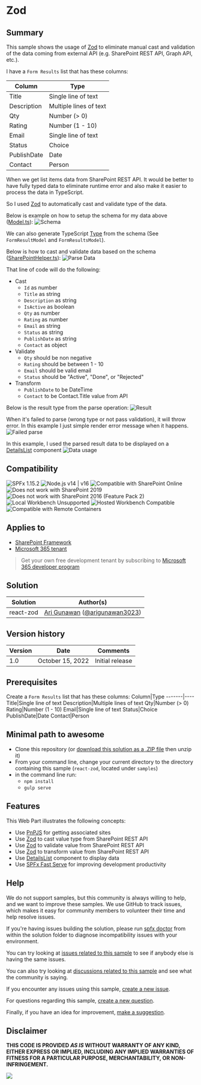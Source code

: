 # Zod

## Summary

This sample shows the usage of [Zod](https://zod.dev/) to eliminate manual cast and validation of the data coming from external API (e.g. SharePoint REST API, Graph API, etc.).

I have a `Form Results` list that has these columns:

Column|Type
-------|----
Title|Single line of text
Description|Multiple lines of text
Qty|Number (> 0)
Rating|Number (1 - 10)
Email|Single line of text
Status|Choice
PublishDate|Date
Contact|Person

When we get list items data from SharePoint REST API. It would be better to have fully typed data to eliminate runtime error and also make it easier to process the data in TypeScript.

So I used [Zod](https://zod.dev/) to automatically cast and validate type of the data.

Below is example on how to setup the schema for my data above ([Model.ts](/src/webparts/reactZod/utils/Models.ts)):
![Schema](assets/schema.png)

We can also generate TypeScript [Type](https://www.typescriptlang.org/docs/handbook/2/everyday-types.html) from the schema (See `FormResultModel` and `FormResultsModel`).

Below is how to cast and validate data based on the schema ([SharePointHelper.ts](/src/webparts/reactZod/utils/SharePointHelper.ts)):
![Parse Data](assets/parse-data.png)

That line of code will do the following:
- Cast
  - `Id` as number
  - `Title` as string
  - `Description` as string
  - `IsActive` as boolean
  - `Qty` as number
  - `Rating` as number
  - `Email` as string
  - `Status` as string
  - `PublishDate` as string
  - `Contact` as object
- Validate
  - `Qty` should be non negative
  - `Rating` should be between 1 - 10
  - `Email` should be valid email
  - `Status` should be "Active", "Done", or "Rejected"
- Transform
  - `PublishDate` to be DateTime
  - `Contact` to be Contact.Title value from API

Below is the result type from the parse operation:
![Result](assets/result.png)

When it's failed to parse (wrong type or not pass validation), it will throw error.
In this example I just simple render error message when it happens.
![Failed parse](assets/failed-parse.png)

In this example, I used the parsed result data to be displayed on a [DetailsList](https://developer.microsoft.com/en-us/fluentui#/controls/web/detailslist) component
![Data usage](assets/data-usage.png)

## Compatibility

![SPFx 1.15.2](https://img.shields.io/badge/SPFx-1.15.2-green.svg)
![Node.js v14 | v16](https://img.shields.io/badge/Node.js-v14%20%7C%20v16-green.svg)
![Compatible with SharePoint Online](https://img.shields.io/badge/SharePoint%20Online-Compatible-green.svg)
![Does not work with SharePoint 2019](https://img.shields.io/badge/SharePoint%20Server%202019-Incompatible-red.svg "SharePoint Server 2019 requires SPFx 1.4.1 or lower")
![Does not work with SharePoint 2016 (Feature Pack 2)](https://img.shields.io/badge/SharePoint%20Server%202016%20(Feature%20Pack%202)-Incompatible-red.svg "SharePoint Server 2016 Feature Pack 2 requires SPFx 1.1")
![Local Workbench Unsupported](https://img.shields.io/badge/Local%20Workbench-Unsupported-red.svg "Local workbench is no longer available as of SPFx 1.13 and above")
![Hosted Workbench Compatible](https://img.shields.io/badge/Hosted%20Workbench-Compatible-green.svg)
![Compatible with Remote Containers](https://img.shields.io/badge/Remote%20Containers-Compatible-green.svg)

## Applies to

* [SharePoint Framework](https://docs.microsoft.com/sharepoint/dev/spfx/sharepoint-framework-overview)
* [Microsoft 365 tenant](https://docs.microsoft.com/sharepoint/dev/spfx/set-up-your-development-environment)

> Get your own free development tenant by subscribing to [Microsoft 365 developer program](http://aka.ms/o365devprogram)

## Solution

Solution|Author(s)
--------|---------
react-zod | [Ari Gunawan](https://github.com/AriGunawan) ([@arigunawan3023](https://twitter.com/arigunawan3023))

## Version history

Version|Date|Comments
-------|----|--------
1.0|October 15, 2022|Initial release

## Prerequisites

Create a `Form Results` list that has these columns:
Column|Type
-------|----
Title|Single line of text
Description|Multiple lines of text
Qty|Number (> 0)
Rating|Number (1 - 10)
Email|Single line of text
Status|Choice
PublishDate|Date
Contact|Person

## Minimal path to awesome

* Clone this repository (or [download this solution as a .ZIP file](https://pnp.github.io/download-partial/?url=https://github.com/pnp/sp-dev-fx-webparts/tree/main/samples/react-zod) then unzip it)
* From your command line, change your current directory to the directory containing this sample (`react-zod`, located under `samples`)
* in the command line run:
  * `npm install`
  * `gulp serve`

## Features

This Web Part illustrates the following concepts:
- Use [PnPJS](https://pnp.github.io/pnpjs/) for getting associated sites
- Use [Zod](https://zod.dev/) to cast value type from SharePoint REST API
- Use [Zod](https://zod.dev/) to validate value from SharePoint REST API
- Use [Zod](https://zod.dev/) to transform value from SharePoint REST API
- Use [DetailsList](https://developer.microsoft.com/en-us/fluentui#/controls/web/detailslist) component to display data
- Use [SPFx Fast Serve](https://github.com/s-KaiNet/spfx-fast-serve) for improving development productivity


## Help

We do not support samples, but this community is always willing to help, and we want to improve these samples. We use GitHub to track issues, which makes it easy for  community members to volunteer their time and help resolve issues.

If you're having issues building the solution, please run [spfx doctor](https://pnp.github.io/cli-microsoft365/cmd/spfx/spfx-doctor/) from within the solution folder to diagnose incompatibility issues with your environment.

You can try looking at [issues related to this sample](https://github.com/pnp/sp-dev-fx-webparts/issues?q=label%3A%22sample%3A%20react-zod%22) to see if anybody else is having the same issues.

You can also try looking at [discussions related to this sample](https://github.com/pnp/sp-dev-fx-webparts/discussions?discussions_q=react-zod) and see what the community is saying.

If you encounter any issues using this sample, [create a new issue](https://github.com/pnp/sp-dev-fx-webparts/issues/new?assignees=&labels=Needs%3A+Triage+%3Amag%3A%2Ctype%3Abug-suspected%2Csample%3A%20react-zod&template=bug-report.yml&sample=react-zod&authors=@AriGunawan&title=react-zod%20-%20).

For questions regarding this sample, [create a new question](https://github.com/pnp/sp-dev-fx-webparts/issues/new?assignees=&labels=Needs%3A+Triage+%3Amag%3A%2Ctype%3Aquestion%2Csample%3A%20react-zod&template=question.yml&sample=react-zod&authors=@AriGunawan&title=react-zod%20-%20).

Finally, if you have an idea for improvement, [make a suggestion](https://github.com/pnp/sp-dev-fx-webparts/issues/new?assignees=&labels=Needs%3A+Triage+%3Amag%3A%2Ctype%3Aenhancement%2Csample%3A%20react-zod&template=suggestion.yml&sample=react-zod&authors=@AriGunawan&title=react-zod%20-%20).

## Disclaimer

**THIS CODE IS PROVIDED *AS IS* WITHOUT WARRANTY OF ANY KIND, EITHER EXPRESS OR IMPLIED, INCLUDING ANY IMPLIED WARRANTIES OF FITNESS FOR A PARTICULAR PURPOSE, MERCHANTABILITY, OR NON-INFRINGEMENT.**

<img src="https://pnptelemetry.azurewebsites.net/sp-dev-fx-webparts/samples/react-zod" />